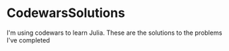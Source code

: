 # CodewarsSolutions
I'm using codewars to learn Julia. These are the solutions to the problems I've completed
